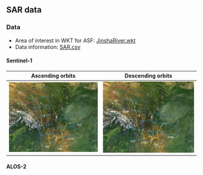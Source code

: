 ## SAR data

### Data

+ Area of interest in WKT for ASF: [JinshaRiver.wkt](JinshaRiver.wkt)
+ Data information: [SAR.csv](SAR.csv)

#### Sentinel-1

| Ascending orbits    | Descending orbits   |
| ------------------- | ------------------- |
| ![cat](loc_S1A.jpg) | ![dog](loc_S1D.jpg) |

#### ALOS-2
